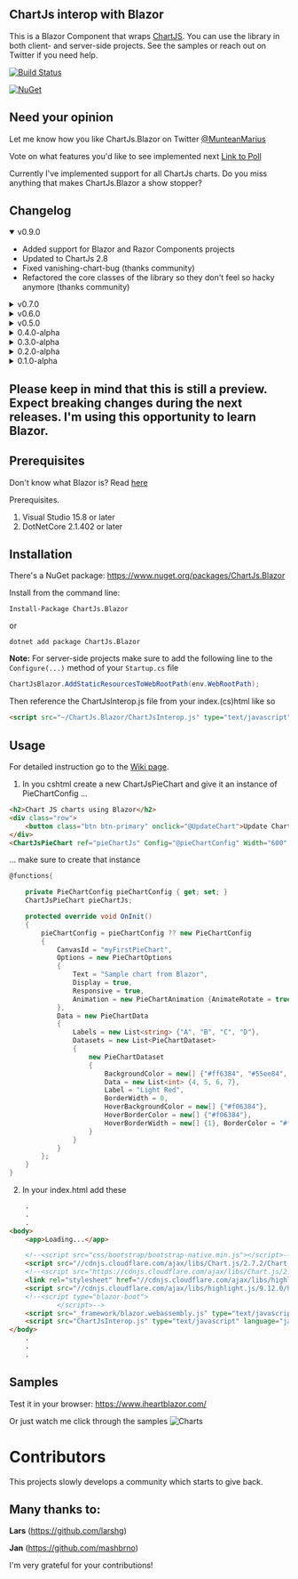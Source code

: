 ## ChartJs interop with Blazor



This is a Blazor Component that wraps [ChartJS](https://github.com/chartjs/Chart.js).
You can use the library in both client- and server-side projects. See the samples or reach out on Twitter if you need help.

[![Build Status](https://dev.azure.com/marius-muntean/ChartJs.Blazor/_apis/build/status/ChartJs.Blazor-SamplesSite)](https://dev.azure.com/marius-muntean/ChartJs.Blazor/_build/latest?definitionId=4)



[![NuGet](https://img.shields.io/badge/ChartJs.Blazor-Latest-brightgreen.svg?style=popout)](https://www.nuget.org/packages/ChartJs.Blazor)



## Need your opinion

Let me know how you like ChartJs.Blazor on Twitter [@MunteanMarius](https://twitter.com/@MunteanMarius )

Vote on what features you'd like to see implemented next
[Link to Poll](https://linkto.run/p/CTWCSM51)

Currently I've implemented support for all ChartJs charts. Do you miss anything that makes ChartJs.Blazor a show stopper?

## Changelog
<details open="open">
<summary>v0.9.0</summary>

* Added support for Blazor and Razor Components projects
* Updated to ChartJs 2.8
* Fixed vanishing-chart-bug (thanks community)
* Refactored the core classes of the library so they don't feel so hacky anymore (thanks community)

</details>

<details>
<summary>v0.7.0</summary>

* Updated to Blazor v0.7.0
* Check out the updated samples page. I moved it to [www.iheartblazor.com](https://www.iheartblazor.com)

</details>

<details>
<summary>v0.6.0</summary>

* Extended the support for Legent Item click and hover evnt handler.
* Check out the updated samples page. You can now interact with the chart dataset.

</details>

<details><summary>v0.5.0</summary>

* Added support for Chart Legends with custom Js functions for handling onClick, onHover events for Legend Items.
* Check out the updated samples page. You can now interact with the chart dataset.

</details>

<details ><summary>0.4.0-alpha</summary>

* Simplified some behind-the-scenes code
* Added support for Scatter Chart
* Improved the samples and updated the gif
</details>

<details><summary>0.3.0-alpha</summary>

* Updated object model that exposes even more features of ChartJs
* Added support for Polar Area Chart
</details>

<details><summary>0.2.0-alpha</summary>

* Updated object model that exposes more features of ChartJs
</details>

<details><summary>0.1.0-alpha</summary>

* Initial release. 
* Support for almost all charts from ChartJs, including: LineChart, BarChart, RadarCart, Doughnut- and Pie-Chart, BubbleChart, MixedChart
</details>

## Please keep in mind that this is still a preview. Expect breaking changes during the next releases. I'm using this opportunity to learn Blazor.

## Prerequisites

Don't know what Blazor is? Read [here](https://github.com/aspnet/Blazor)

Prerequisites.

1. Visual Studio 15.8 or later
2. DotNetCore 2.1.402 or later


## Installation 

There's a NuGet package: https://www.nuget.org/packages/ChartJs.Blazor

Install from the command line:

```
Install-Package ChartJs.Blazor
```
or 
```
dotnet add package ChartJs.Blazor
```
**Note:** For server-side projects make sure to add the following line to the `Configure(...)` method of your `Startup.cs` file
```csharp
ChartJsBlazor.AddStaticResourcesToWebRootPath(env.WebRootPath);
```
Then reference the ChartJsInterop.js file from your index.(cs)html like so
```HTML
<script src="~/ChartJs.Blazor/ChartJsInterop.js" type="text/javascript" language="javascript"></script>
```

## Usage

For detailed instruction go to the [Wiki page](https://github.com/mariusmuntean/ChartJs.Blazor/wiki). 

1. In you cshtml create a new ChartJsPieChart and give it an instance of PieChartConfig ...

```html
<h2>Chart JS charts using Blazor</h2>
<div class="row">
    <button class="btn btn-primary" onclick="@UpdateChart">Update Chart </button>
</div>
<ChartJsPieChart ref="pieChartJs" Config="@pieChartConfig" Width="600" Height="300"/>
```

... make sure to create that instance
```csharp
@functions{

    private PieChartConfig pieChartConfig { get; set; }
    ChartJsPieChart pieChartJs;

    protected override void OnInit()
    {
        pieChartConfig = pieChartConfig ?? new PieChartConfig
        {
            CanvasId = "myFirstPieChart",
            Options = new PieChartOptions
            {
                Text = "Sample chart from Blazor",
                Display = true,
                Responsive = true,
                Animation = new PieChartAnimation {AnimateRotate = true, AnimateScale = true}
            },
            Data = new PieChartData
            {
                Labels = new List<string> {"A", "B", "C", "D"},
                Datasets = new List<PieChartDataset>
                {
                    new PieChartDataset
                    {
                        BackgroundColor = new[] {"#ff6384", "#55ee84", "#4463ff", "#efefef"},
                        Data = new List<int> {4, 5, 6, 7},
                        Label = "Light Red",
                        BorderWidth = 0,
                        HoverBackgroundColor = new[] {"#f06384"},
                        HoverBorderColor = new[] {"#f06384"},
                        HoverBorderWidth = new[] {1}, BorderColor = "#ffffff",
                    }
                }
            }
        };
    }
}
```

2. In your index.html add these

```html
    .
    .
    .
<body>
    <app>Loading...</app>

    <!--<script src="css/bootstrap/bootstrap-native.min.js"></script>-->
    <script src="//cdnjs.cloudflare.com/ajax/libs/Chart.js/2.7.2/Chart.min.js"></script>
    <!--<script src="https://cdnjs.cloudflare.com/ajax/libs/Chart.js/2.5.0/Chart.bundle.min.js"></script>-->
    <link rel="stylesheet" href="//cdnjs.cloudflare.com/ajax/libs/highlight.js/9.12.0/styles/default.min.css">
    <script src="//cdnjs.cloudflare.com/ajax/libs/highlight.js/9.12.0/highlight.min.js"></script>
    <!--<script type="blazor-boot">
            </script>-->
    <script src="_framework/blazor.webassembly.js" type="text/javascript" language="javascript"></script>
    <script src="ChartJsInterop.js" type="text/javascript" language="javascript"></script>
</body>
    .
    .
    .
```


## Samples

Test it in your browser: https://www.iheartblazor.com/


Or just watch me click through the samples
![Charts](samples/ChartJs.Blazor.gif)



# Contributors
This projects slowly develops a community which starts to give back.
## Many thanks to: #
 **Lars** (https://github.com/larshg)
 
 **Jan** (https://github.com/mashbrno)

 I'm very grateful for your contributions!
